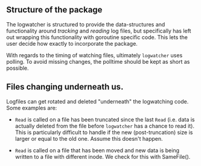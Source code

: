 
## Structure of the package

The logwatcher is structured to provide the data-structures and functionality
around _tracking_ and _reading_ log files, but specifically has left out
wrapping this functionality with goroutine specific code.  This lets the user
decide how exactly to incorporate the package.

With regards to the timing of watching files, ultimately `logwatcher` uses
polling.  To avoid missing changes, the polltime should be kept as short as
possible.

## Files changing underneath us.

Logfiles can get rotated and deleted "underneath" the logwatching code.  Some
examples are:

- `Read` is called on a file has been truncated since the last `Read`
  (i.e. data is actually deleted from the file before `logwatcher` has a
  chance to read it).  This is particularly difficult to handle if the new
  (post-truncation) size is larger or equal to the old one.  Assume this
  doesn't happen.

- `Read` is called on a file that has been moved and new data is being written
  to a file with different inode.  We check for this with SameFile().
